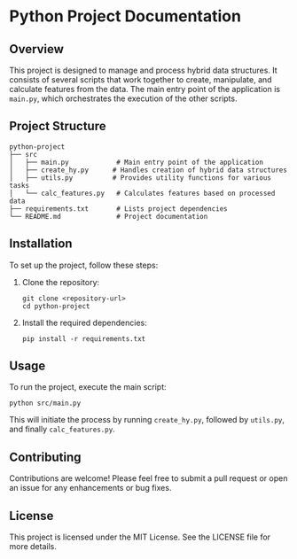# Python Project Documentation

## Overview
This project is designed to manage and process hybrid data structures. It consists of several scripts that work together to create, manipulate, and calculate features from the data. The main entry point of the application is `main.py`, which orchestrates the execution of the other scripts.

## Project Structure
```
python-project
├── src
│   ├── main.py            # Main entry point of the application
│   ├── create_hy.py      # Handles creation of hybrid data structures
│   ├── utils.py          # Provides utility functions for various tasks
│   └── calc_features.py   # Calculates features based on processed data
├── requirements.txt       # Lists project dependencies
└── README.md              # Project documentation
```

## Installation
To set up the project, follow these steps:

1. Clone the repository:
   ```
   git clone <repository-url>
   cd python-project
   ```

2. Install the required dependencies:
   ```
   pip install -r requirements.txt
   ```

## Usage
To run the project, execute the main script:
```
python src/main.py
```
This will initiate the process by running `create_hy.py`, followed by `utils.py`, and finally `calc_features.py`.

## Contributing
Contributions are welcome! Please feel free to submit a pull request or open an issue for any enhancements or bug fixes.

## License
This project is licensed under the MIT License. See the LICENSE file for more details.